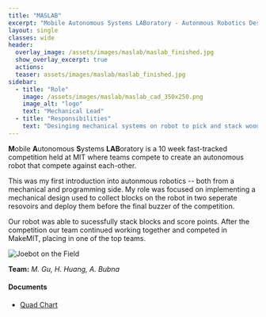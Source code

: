 ```yaml
---
title: "MASLAB"
excerpt: "Mobile Autonomous Systems LABoratory - Autonmous Robotics Design"
layout: single
classes: wide
header:
  overlay_image: /assets/images/maslab/maslab_finished.jpg
  show_overlay_excerpt: true
  actions:
  teaser: assets/images/maslab/maslab_finished.jpg
sidebar:
  - title: "Role"
    image: /assets/images/maslab/maslab_cad_350x250.png
    image_alt: "logo"
    text: "Mechanical Lead"
  - title: "Responsibilities"
    text: "Desinging mechanical systems on robot to pick and stack wooden cubes."
---
```


**M**obile **A**utonomous **S**ystems **LAB**oratory is a 10 week fast-tracked competition held at MIT where teams compete to create an autonomous robot that compete against each-other.

This was my first introduction into autonmous robotics -- both from a mechanical and programming side. My role was focused on implementing a mechanical design used to collect blocks on the robot in two seperate resovoirs and deploy them before the final buzzer of the competition.

Our robot was able to sucessfully stack blocks and score points. After the competition our team continued working together and competed in MakeMIT, placing in one of the top teams.

![Joebot on the Field]({{site.baseurl}}/assets/images/maslab/maslab_finished.jpg)

**Team:** *M. Gu, H. Huang, A. Bubna*

#### Documents
+ [Quad Chart]({{site.baseurl}}/assets/pdfs/quadcharts/MASLAB-Quad_Chart.pdf)<br>
